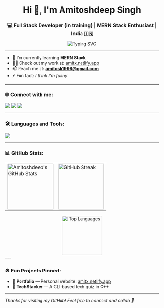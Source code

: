 <h1 align="center">Hi 👋, I'm Amitoshdeep Singh</h1>
<h3 align="center">💻 Full Stack Developer (in training) | MERN Stack Enthusiast | India 🇮🇳</h3>

<p align="center">
  <img src="https://readme-typing-svg.demolab.com?font=Fira+Code&duration=2000&pause=1000&color=00FFBF&center=true&vCenter=true&width=435&lines=Currently+Learning+MERN+Stack;Building+Cool+Stuff+%F0%9F%9A%80;I+Think+I'm+Funny+%F0%9F%A4%A3" alt="Typing SVG" />
</p>

---

- 🌱 I’m currently learning **MERN Stack**
- 👨‍💻 Check out my work at: [amitx.netlify.app](https://amitx.netlify.app)
- 📫 Reach me at: **amitosh1999@gmail.com**
- ⚡ Fun fact: *I think I'm funny*

---

### 🌐 Connect with me:
<p align="left">
  <a href="https://linkedin.com/in/amitoshdeep" target="blank"><img src="https://img.shields.io/badge/-LinkedIn-0A66C2?style=for-the-badge&logo=Linkedin&logoColor=white"/></a>
  <a href="https://instagram.com/luv2lag" target="blank"><img src="https://img.shields.io/badge/-Instagram-E4405F?style=for-the-badge&logo=instagram&logoColor=white"/></a>
  <a href="https://www.youtube.com/c/luv2lag" target="blank"><img src="https://img.shields.io/badge/-YouTube-FF0000?style=for-the-badge&logo=youtube&logoColor=white"/></a>
</p>

---

### 🛠️ Languages and Tools:
<p>
  <img src="https://skillicons.dev/icons?i=c,cpp,cs,html,css,js,java,nodejs,mysql,git,linux,figma,tailwind,photoshop,unity" />
</p>

---

### 📊 GitHub Stats:
<div align="center"> <table> <tr> <td> <img src="https://github-readme-stats.vercel.app/api?username=Amitoshdeep&show_icons=true&theme=tokyonight&hide=prs,issues&count_private=true&hide_rank=true" alt="Amitoshdeep's GitHub Stats" height="150" /> </td> <td> <img src="https://github-readme-streak-stats.herokuapp.com/?user=Amitoshdeep&theme=tokyonight" alt="GitHub Streak" height="150"/> </td> </tr> </table> <img src="https://github-readme-stats.vercel.app/api/top-langs/?username=Amitoshdeep&layout=compact&theme=tokyonight" alt="Top Languages" height="130"/> </div>
---

### ⚙️ Fun Projects Pinned:
- 💼 **Portfolio** — Personal website: [amitx.netlify.app](https://amitx.netlify.app)
- 🧠 **TechStacker** — A CLI-based tech quiz in C++

---

*Thanks for visiting my GitHub! Feel free to connect and collab 🤝*
